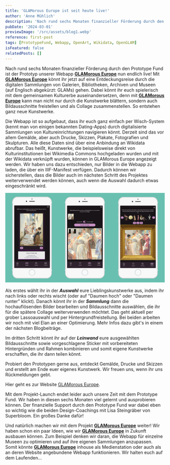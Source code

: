 ```yaml
---
title: 'GLAMorous Europe ist seit heute live!'
author: 'Anne Mühlich'
description: 'Nach rund sechs Monaten finanzieller Förderung durch den Prototype Fund ist der Prototyp unserer Webapp "GLAMorous Europe" nun endlich live! Mit GLAMorous Europe könnt ihr jetzt auf eine Entdeckungsreise durch die digitalen Sammlungen...'
pubDate: '2024-03-01'
previewImage: '/src/assets/blog1.webp'
reference: first-post
tags: [PrototypeFund, Webapp, OpenArt, Wikidata, OpenGLAM]
isFeatured: false
relatedPosts: []
---
```


Nach rund sechs Monaten finanzieller Förderung durch den Prototype Fund ist der Prototyp unserer Webapp <a href='/projects/glamorous-europe/'>**GLAMorous Europe**</a> nun endlich live! Mit <a href='/projects/glamorous-europe/'>**GLAMorous Europe**</a> könnt ihr jetzt auf eine Entdeckungsreise durch die digitalen Sammlungen von Galerien, Bibliotheken, Archiven und Museen (auf Englisch abgekürzt: GLAMs) gehen. Dabei könnt ihr euch spielerisch mit dem gemeinsamen Kulturerbe auseinandersetzen, denn mit <a href='/projects/glamorous-europe/'>**GLAMorous Europe**</a> kann man nicht nur durch die Kunstwerke blättern, sondern auch Bildausschnitte freistellen und als Collage zusammenstellen. So entstehen ganz neue Kunstwerke.

Die Webapp ist so aufgebaut, dass ihr euch ganz einfach per Wisch-System (kennt man von einigen bekannten Dating-Apps) durch digitalisierte Sammlungen von Kultureinrichtungen navigieren könnt. Derzeit sind das vor allem Gemälde, aber auch Drucke, Skizzen, Plakate, Fotografien und Skulpturen. Alle diese Daten sind über eine Anbindung an Wikidata abrufbar. Das heißt, Kunstwerke, die beispielsweise direkt von Kulturinstitutionen bei Wikimedia Commons hochgeladen wurden und mit der Wikidata verknüpft wurden, können in GLAMorous Europe angezeigt werden. Wir haben uns dazu entschieden, nur Bilder in die Webapp zu laden, die über ein IIIF-Manifest verfügen. Dadurch können wir sicherstellen, dass die Bilder auch im nächsten Schritt des Projektes weiterverwendet werden können, auch wenn die Auswahl dadurch etwas eingeschränkt wird.

![GLAMorous Europe](../../assets/GLAM1.jpg)

Als erstes wählt ihr in der **_Auswahl_** eure Lieblingskunstwerke aus, indem ihr nach links oder rechts wischt (oder auf "Daumen hoch" oder "Daumen runter" klickt). Danach könnt ihr in der **_Sammlung_** dann die hochauflösenden Bilder bearbeiten und Bildausschnitte auswählen, die ihr für die spätere Collage weiterverwenden möchtet. Das geht aktuell per grober Lassoauswahl und per Hintergrundfreistellung. Bei beiden arbeiten wir noch mit viel Elan an einer Optimierung. Mehr Infos dazu gibt's in einem der nächsten Blogbeiträge.

Im dritten Schritt könnt ihr auf der **_Leinwand_** eure ausgewählten Bildausschnitte sowie vorgeschlagene Sticker mit vorbereiteten Hintergründen und Rahmen kombinieren und somit eigene Kunstwerke erschaffen, die ihr dann teilen könnt.

Probiert den Prototypen gerne aus, entdeckt Gemälde, Drucke und Skizzen und erstellt am Ende euer eigenes Kunstwerk. Wir freuen uns, wenn ihr uns Rückmeldungen gebt.

Hier geht es zur Website [GLAMorous Europe](https://www.glam-europe.de/).

Mit dem Projekt-Launch endet leider auch unsere Zeit mit dem Prototype Fund. Wir haben in diesen sechs Monaten viel gelernt und ausprobieren können. Der finanzielle Support durch den Prototype Fund war dabei eben so wichtig wie die beiden Design-Coachings mit Lisa Steingräber von Superbloom. Ein großes Danke dafür!

Und natürlich machen wir mit dem Projekt <a href='/projects/glamorous-europe/'>**GLAMorous Europe**</a> weiter!
Wir haben schon ein paar Ideen, wie wir <a href='/projects/glamorous-europe/'>**GLAMorous Europe**</a> in Zukunft ausbauen können. Zum Beispiel denken wir daran, die Webapp für einzelne Museen zu optimieren und auf ihre eigenen Sammlungen anzupassen. Somit könnte <a href='/projects/glamorous-europe/'>**GLAMorous Europe**</a> inhouse als Medienstation oder auch als an deren Website angebundene Webapp funktionieren. Wir halten euch auf dem Laufenden...
